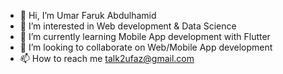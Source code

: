 - 👋 Hi, I’m Umar Faruk Abdulhamid
- 👀 I’m interested in Web development & Data Science
- 🌱 I’m currently learning Mobile App development with Flutter
- 💞️ I’m looking to collaborate on Web/Mobile App development
- 📫 How to reach me talk2ufaz@gmail.com

<!---
abukhair/abukhair is a ✨ special ✨ repository because its `README.md` (this file) appears on your GitHub profile.
You can click the Preview link to take a look at your changes.
--->
